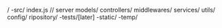 /
    -src/
       index.js // server
       models/
       controllers/
       middlewares/
       services/
       utils/
       config/
       ripository/
    -tests/[later]
    -static/
    -temp/